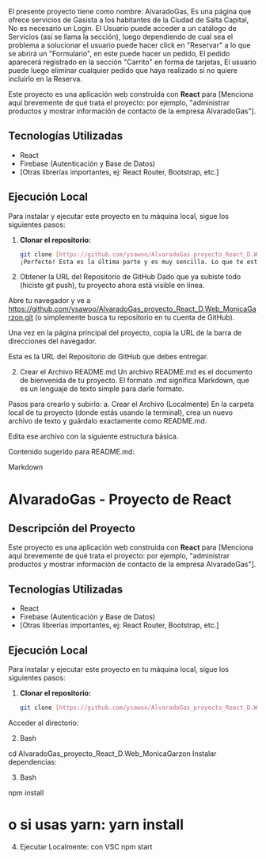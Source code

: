 El presente proyecto tiene como nombre: AlvaradoGas,
Es una página que ofrece servicios de Gasista a los habitantes de la Ciudad de Salta Capital,
No es necesario un Login.
El Usuario puede acceder a un catálogo de Servicios (así se llama la sección), 
luego dependiendo de cual sea el problema a solucionar el usuario 
puede hacer click en "Reservar" a lo que se abrirá un "Formulario", en este puede hacer un pedido,
El pedido aparecerá registrado en la sección "Carrito" en forma de tarjetas,
El usuario puede luego eliminar cualquier pedido que haya realizado si no quiere incluirlo en la Reserva.

Este proyecto es una aplicación web construida con **React** para [Menciona aquí brevemente de qué trata el proyecto: por ejemplo, "administrar productos y mostrar información de contacto de la empresa AlvaradoGas"].

## Tecnologías Utilizadas
- React
- Firebase (Autenticación y Base de Datos)
- [Otras librerías importantes, ej: React Router, Bootstrap, etc.]

## Ejecución Local

Para instalar y ejecutar este proyecto en tu máquina local, sigue los siguientes pasos:

1. **Clonar el repositorio:**
   ```bash
   git clone [https://github.com/ysawoo/AlvaradoGas_proyecto_React_D.Web_MonicaGarzon.git](https://github.com/ysawoo/AlvaradoGas_proyecto_React_D.Web_MonicaGarzon.git)
   ¡Perfecto! Esta es la última parte y es muy sencilla. Lo que te están pidiendo es el enlace a tu proyecto en GitHub y que añadas un archivo de documentación a esa carpeta que ya subiste.

1. Obtener la URL del Repositorio de GitHub
Dado que ya subiste todo (hiciste git push), tu proyecto ahora está visible en línea.

Abre tu navegador y ve a https://github.com/ysawoo/AlvaradoGas_proyecto_React_D.Web_MonicaGarzon.git (o simplemente busca tu repositorio en tu cuenta de GitHub).

Una vez en la página principal del proyecto, copia la URL de la barra de direcciones del navegador.

Esta es la URL del Repositorio de GitHub que debes entregar.

2. Crear el Archivo README.md
Un archivo README.md es el documento de bienvenida de tu proyecto. El formato .md significa Markdown, que es un lenguaje de texto simple para darle formato.

Pasos para crearlo y subirlo:
a. Crear el Archivo (Localmente)
En la carpeta local de tu proyecto (donde estás usando la terminal), crea un nuevo archivo de texto y guárdalo exactamente como README.md.

Edita ese archivo con la siguiente estructura básica.

Contenido sugerido para README.md:

Markdown

# AlvaradoGas - Proyecto de React

## Descripción del Proyecto
Este proyecto es una aplicación web construida con **React** para [Menciona aquí brevemente de qué trata el proyecto: por ejemplo, "administrar productos y mostrar información de contacto de la empresa AlvaradoGas"].

## Tecnologías Utilizadas
- React
- Firebase (Autenticación y Base de Datos)
- [Otras librerías importantes, ej: React Router, Bootstrap, etc.]

## Ejecución Local

Para instalar y ejecutar este proyecto en tu máquina local, sigue los siguientes pasos:

1. **Clonar el repositorio:**
   ```bash
   git clone [https://github.com/ysawoo/AlvaradoGas_proyecto_React_D.Web_MonicaGarzon.git](https://github.com/ysawoo/AlvaradoGas_proyecto_React_D.Web_MonicaGarzon.git)
Acceder al directorio:

2. Bash

cd AlvaradoGas_proyecto_React_D.Web_MonicaGarzon
Instalar dependencias:

3. Bash

npm install
# o si usas yarn: yarn install

4. Ejecutar Localmente:
   con VSC npm start
